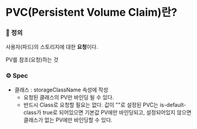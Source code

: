 # PVC(Persistent Volume Claim)란?

### 📌 정의

사용자(파드)의 스토리지에 대한 **요청**이다.

PV를 참조(요청)하는 것

### ⚙️ Spec

- 클래스 : storageClassName 속성에 작성
  - 요청된 클래스의 PV만 바인딩 될 수 있다.
  - 반드시 Class로 요청할 필요는 없다. 값이 ""로 설정된 PVC는 is-default-class가 true로 되어있으면 기본값 PV에만 바인딩되고, 설정되어있지 않으면 클래스가 없는 PV에만 바인딩할 수 있다.
